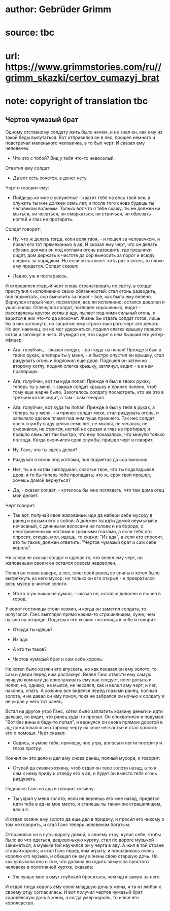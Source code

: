 # author: Gebrüder Grimm
# source: tbc
# url: https://www.grimmstories.com/ru//grimm_skazki/certov_cumazyj_brat
# note: copyright of translation tbc

## Чертов чумазый брат 

Одному отставному солдату жить было нечем, и не знал он, как ему из
такой беды выпутаться. Вот отправился он в лес, прошел немного и
повстречал маленького человечка, а то был черт. И сказал ему человечек:

- Что это с тобой? Вид у тебя что-то невеселый.

Ответил ему солдат:

- Да вот есть хочется, а денег нету.

Черт и говорит ему:

- Пойдешь ко мне в услуженье - хватит тебе на весь твой век; а служить
ты мне должен семь лет, и после того снова будешь ты человеком вольным.
Только вот что я тебе скажу: ты не должен ни мыться, ни чесаться, ни
сморкаться, ни стричься, ни обрезать ногтей и глаз не протирать.

Солдат говорит:

- Ну, что ж делать тогда, коли воля твоя, - и пошел за человечком, и
повел его тот прямехонько в ад. И сказал ему черт, что он делать обязан:
должен он под котлами огонь разводить, где грешники сидят, дом держать в
чистоте да сор выносить за порог и всюду следить за порядком. Но если он
заглянет хоть раз в котел, то плохо ему придется. Солдат сказал:

- Ладно, уж я постараюсь.

И отправился старый черт снова странствовать по свету, а солдат
приступил к исполнению своих обязанностей: стал огонь разводить, пол
подметать, сор выносить за порог - все, как было ему велено. Вернулся
старый черт, посмотрел, все ли исполнено, остался доволен и ушел снова.
Оглянулся солдат, поглядел хорошенько, видит - расставлены кругом котлы
в аду, пылает под ними сильный огонь, и варится в них что-то да
клокочет. Жизнь бы отдать солдат готов, лишь бы в них заглянуть, но
запретил ему строго-настрого черт это делать. Но вот, наконец, он не мог
удержаться, поднял слегка крышку первого котла и заглянул в него. И
увидал он, что сидит в нем бывший его унтер-офицер.

- Ага, голубчик, - сказал солдат, - вот куда ты попал! Прежде я был в
твоих руках, а теперь ты у меня, - и быстро опустил он крышку, стал
раздувать огонь и подложил еще дров. Подошел он затем ко второму котлу,
поднял слегка крышку, заглянул, видит - а в нем прапорщик.

- Ага, голубчик, вот ты куда попал! Прежде я был в твоих руках, теперь
ты у меня, - закрыл солдат крышку и принес полено, чтоб тому еще жарче
было. Захотелось солдату посмотреть, кто же это в третьем котле сидит, а
там - сам генерал.

- Ага, голубчик, вот куда ты попал! Прежде я был у тебя в руках, а
теперь ты у меня, - и принес солдат мехи, стал раздувать огонь, и
запылало адское пламя под ним пуще прежнего. Так нес солдат свою службу
в аду целых семь лет, не мылся, не чесался, не сморкался, не стригся,
ногтей не срезал и глаз не протирал; и прошло семь лет так быстро, что
ему показалось, что минуло только полгода. Когда окончился срок службы,
пришел черт и говорит;

- Ну, Ганс, что ты здесь делал?

- Раздувал я огонь под котлами, пол подметал да сор выносил.

- Нет, ты и в котлы заглядывал; счастье твое, что ты подкладывал дров,
а то бы теперь тебе пропадать; что ж, срок твой прошел, хочешь домой
вернуться?

- Да, - сказал солдат, - хотелось бы мне поглядеть, что там дома отец
мой делает.

Черт говорит:

- Так вот, получай свое жалованье: иди да набери себе мусору в ранец и
возьми его с собой. А должен ты идти домой неумытый и нечесаный, с
длинными волосами на голове и на бороде, с неостриженными ногтями и
грязными глазами, а если тебя кто спросит, откуда, мол, идешь, то скажи:
"Из ада", а если кто спросит, кто ты таков, должен ответить: "Чертов
чумазый брат и сам себе король".

Ни слова не сказал солдат и сделал то, что велел ему черт, но жалованьем
своим он остался совсем недоволен.

Попал он снова наверх, в лес, снял свой ранец со спины и хотел было
вытряхнуть из него мусор; но только он его открыл - и превратился весь
мусор в чистое золото.

- Этого я уж никак не думал, - сказал он, остался доволен и пошел в
город.

У ворот гостиницы стоял хозяин, и когда он заметил солдата, то
испугался: Ганс выглядел прямо каким-то страшилищем, хуже, чем пугало на
огороде. Подозвал его хозяин гостиницы к себе и говорит:

- Откуда ты идешь?

- Из ада.

- А кто ты таков?

- Чертов чумазый брат и сам себе король.

Не хотел было хозяин его впускать, но как показал он ему золото, то сам
и двери перед ним распахнул. Велел Ганс отвести ему самую лучшую комнату
да прислуживать ему как следует, поел досыта и попил, но, однако, не
мылся, не чесался, как и велел ему черт, и лег, наконец, спать. А
хозяину все виделся перед глазами ранец, полный золота, и не давал он
ему покоя, пока не забрался он ночью к солдату и не украл у него тот
ранец.

Встал на другое утро Ганс, хотел было заплатить хозяину деньги и идти
дальше, но видит, что ранец куда-то пропал. Он спохватился и подумал:
"Вот без вины в беду-то попал", и вернулся он снова прямою дорогой в
ад; пожаловался он старому черту на свое несчастье и стал просить его о
помощи. Черт сказал:

- Садись, я умою тебя, причешу, нос утру, волосы и ногти постригу и
глаза протру.

Кончил он это дело и дал ему снова ранец, полный мусора, и говорит:

- Ступай да скажи хозяину, чтоб отдал он твое золото назад, а то я сам
к нему приду и отведу его в ад, и будет он вместо тебя огонь раздувать.

Поднялся Ганс из ада и говорит хозяину:

- Ты украл у меня золото; если не вернешь его мне назад, придется идти
тебе в ад на мое место, и станешь ты таким же страшилищем, как и я.

И отдал хозяин ему золото да еще дал в придачу, и просил его никому о
том не говорить, и стал Ганс теперь человеком богатым.

Отправился он в путь-дорогу домой, к своему отцу, купил себе, чтобы было
во что одеться, дешевенькую куртку, стал по дороге музыкой заниматься, а
музыке той научился он у черта в аду. А жил в той стране старый король;
и стал Ганс перед ним играть; и понравилась очень королю его музыка, и
обещал он ему в жены свою старшую дочь. Но как услыхала она о том, что
должна выходить замуж за простого человека в полотняной куртке, сказала:

- Уж лучше мне в омут глубокий броситься, чем идти замуж за него.

И отдал тогда король ему свою младшую дочь в жены, и та из любви к
своему отцу согласилась. И вот получил чертов чумазый брат королевскую
дочь в жены, а когда умер король, то и все его королевство.

